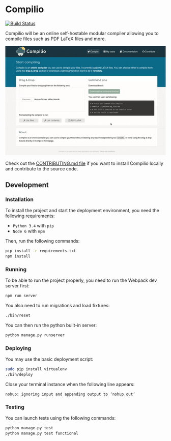 # Compilio

[![Build Status](https://travis-ci.org/compilio/compilio.svg?branch=master)](https://travis-ci.org/compilio/compilio)

Compilio will be an online self-hostable modular compiler allowing you to compile files such as PDF LaTeX files and more.

![demoPdfLatex gif](/assets/demo_latex.gif)

Check out the [CONTRIBUTING.md file](https://github.com/compilio/compilio/blob/master/CONTRIBUTING.md) if you want to
install Compilio locally and contribute to the source code.

## Development

### Installation

To install the project and start the deployment environment, you need the following requirements:

- `Python 3.4` with `pip`
- `Node 6` with `npm`

Then, run the following commands:

```sh
pip install -r requirements.txt
npm install
```

### Running

To be able to run the project properly, you need to run the Webpack dev server first:

```sh
npm run server
```

You also need to run migrations and load fixtures:

```sh
./bin/reset
```

You can then run the python built-in server:

```sh
python manage.py runserver
```

### Deploying

You may use the basic deployment script:

```sh
sudo pip install virtualenv
./bin/deploy
```

Close your terminal instance when the following line appears:

```
nohup: ignoring input and appending output to ‘nohup.out’
```

### Testing

You can launch tests using the following commands:

```sh
python manage.py test
python manage.py test functional
```
